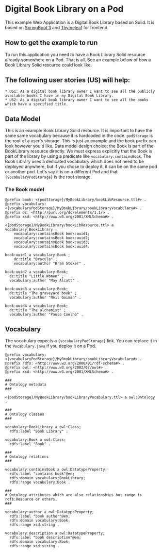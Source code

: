 # Digital Book Library on a Pod

This example Web Application is a Digital Book Library based on Solid. It is based on [SpringBoot 3](https://spring.io/guides/gs/spring-boot/) and [Thymeleaf](https://www.thymeleaf.org/) for frontend.

## How to get the example to run

To run this application you need to have a Book Library Solid resource already somewhere on a Pod. That is all.
See an example below of how a Book Library Solid resource could look like.

## The following user stories (US) will help:

    * US1: As a digital book library owner I want to see all the publicly available books I have in my Digital Book Library.
    * US2: As a digital book library owner I want to see all the books which have a specified title. 

## Data Model

This is an example Book Library Solid resource. It is important to have the same same vocabulary because it is hardcoded in the code. 
`podStorage` is the root of a user's storage. This is just an example and the book prefix can look however you'd like.
Data model design choice: the Book is part of the BookLibrary resource directly. We must express explicitly that the Book is part of the library by using a predicate like `vocabulary:containsBook`.
The Book Library uses a dedicated vocabulary which does not need to be deployed anywhere, but if you chose to deploy it, it can be on the same pod or another pod. Let's say it is on a different Pod and that `{vocabularyPodStorage}` is the root storage.

### The Book model

```
@prefix book: <{podStorage}/MyBookLibrary/bookLibResource.ttl#> .
@prefix vocabulary: <{vocabularyPodStorage}/MyBookLibrary/bookLibraryVocabulary#> .
@prefix dc: <http://purl.org/dc/elements/1.1/> .
@prefix xsd: <http://www.w3.org/2001/XMLSchema#> .

<{podStorage}/MyBookLibrary/bookLibResource.ttl> a vocabulary:BookLibrary ;
    vocabulary:containsBook book:uuid1;
    vocabulary:containsBook book:uuid2;
    vocabulary:containsBook book:uuid3;
    vocabulary:containsBook book:uuid4.

book:uuid1 a vocabulary:Book ;
    dc:title "Dracula" ;
    vocabulary:author "Bram Stoker" .

book:uuid2 a vocabulary:Book;
  dc:title "Little Women" ;
  vocabulary:author "May Alcott" .

book:uuid3 a vocabulary:Book;
  dc:title "The graveyard book" ;
  vocabulary:author "Neil Gaiman" .

book:uuid4 a vocabulary:Book;
  dc:title "The alchemist" ;
  vocabulary:author "Paulo Coelho" .

```

## Vocabulary

The vocabulary expects a `{vocabularyPodStorage}` link. You can replace it in the `Vocabulary.java` if you deploy it on a Pod.

```
@prefix vocabulary: <{vocabularyPodStorage}/MyBookLibrary/bookLibraryVocabulary#> .
@prefix rdfs: <http://www.w3.org/2000/01/rdf-schema#> .
@prefix owl: <http://www.w3.org/2002/07/owl#> .
@prefix xsd: <http://www.w3.org/2001/XMLSchema#> .

###
# Ontology metadata
###

<{podStorage}/MyBookLibrary/bookLibraryVocabulary.ttl> a owl:Ontology .

###
# Ontology classes
###

vocabulary:BookLibrary a owl:Class;
  rdfs:label "Book Library" .

vocabulary:Book a owl:Class;
  rdfs:label "Book" .

###
# Ontology relations
###

vocabulary:containsBook a owl:DatatypeProperty;
  rdfs:label "contains book"@en;
  rdfs:domain vocabulary:BookLibrary;
  rdfs:range vocabulary:Book .

###
# Ontology attributes which are also relationships but range is rdfs:Resource or others.
###

vocabulary:author a owl:DatatypeProperty;
  rdfs:label "book author"@en;
  rdfs:domain vocabulary:Book;
  rdfs:range xsd:string .

vocabulary:description a owl:DatatypeProperty;
  rdfs:label "book description"@en;
  rdfs:domain vocabulary:Book;
  rdfs:range xsd:string .

```
